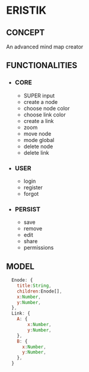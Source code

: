 # ERISTIK

## CONCEPT

  An advanced mind map creator

## FUNCTIONALITIES

  - ### CORE
    - SUPER input
    - create a node
    - choose node color
    - choose link color
    - create a link
    - zoom
    - move node
    - mode global
    - delete node
    - delete link

  - ### USER
    - login
    - register
    - forgot

  - ### PERSIST
    - save
    - remove
    - edit
    - share
    - permissions

## MODEL

```javascript
  Enode: {
    title:String,
    children:Enode[],
    x:Number,
    y:Number,
  },
  Link: {
    A: {
        x:Number,
        y:Number,
    },
    B: {
      x:Number,
      y:Number,
    },
  }
```
